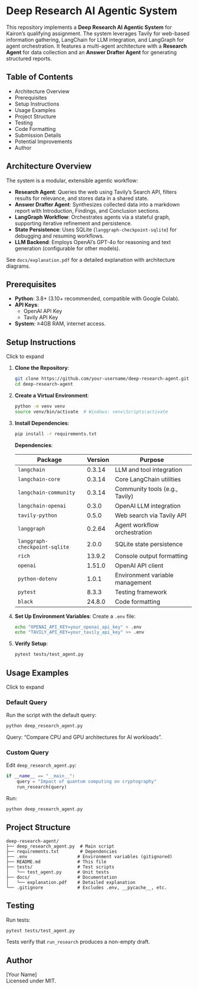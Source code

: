 # Deep Research AI Agentic System

This repository implements a **Deep Research AI Agentic System** for Kairon’s qualifying assignment. The system leverages Tavily for web-based information gathering, LangChain for LLM integration, and LangGraph for agent orchestration. It features a multi-agent architecture with a **Research Agent** for data collection and an **Answer Drafter Agent** for generating structured reports.

## Table of Contents

- Architecture Overview
- Prerequisites
- Setup Instructions
- Usage Examples
- Project Structure
- Testing
- Code Formatting
- Submission Details
- Potential Improvements
- Author

## Architecture Overview

The system is a modular, extensible agentic workflow:

- **Research Agent**: Queries the web using Tavily’s Search API, filters results for relevance, and stores data in a shared state.
- **Answer Drafter Agent**: Synthesizes collected data into a markdown report with Introduction, Findings, and Conclusion sections.
- **LangGraph Workflow**: Orchestrates agents via a stateful graph, supporting iterative refinement and persistence.
- **State Persistence**: Uses SQLite (`langgraph-checkpoint-sqlite`) for debugging and resuming workflows.
- **LLM Backend**: Employs OpenAI’s GPT-4o for reasoning and text generation (configurable for other models).

See `docs/explanation.pdf` for a detailed explanation with architecture diagrams.

## Prerequisites

- **Python**: 3.8+ (3.10+ recommended, compatible with Google Colab).
- **API Keys**:
  - OpenAI API Key
  - Tavily API Key
- **System**: ≥4GB RAM, internet access.

## Setup Instructions

Click to expand

1. **Clone the Repository**:

   ```bash
   git clone https://github.com/your-username/deep-research-agent.git
   cd deep-research-agent
   ```

2. **Create a Virtual Environment**:

   ```bash
   python -m venv venv
   source venv/bin/activate  # Windows: venv\Scripts\activate
   ```

3. **Install Dependencies**:

   ```bash
   pip install -r requirements.txt
   ```

   **Dependencies**:

   | Package | Version | Purpose |
   | --- | --- | --- |
   | `langchain` | 0.3.14 | LLM and tool integration |
   | `langchain-core` | 0.3.14 | Core LangChain utilities |
   | `langchain-community` | 0.3.14 | Community tools (e.g., Tavily) |
   | `langchain-openai` | 0.3.0 | OpenAI LLM integration |
   | `tavily-python` | 0.5.0 | Web search via Tavily API |
   | `langgraph` | 0.2.64 | Agent workflow orchestration |
   | `langgraph-checkpoint-sqlite` | 2.0.0 | SQLite state persistence |
   | `rich` | 13.9.2 | Console output formatting |
   | `openai` | 1.51.0 | OpenAI API client |
   | `python-dotenv` | 1.0.1 | Environment variable management |
   | `pytest` | 8.3.3 | Testing framework |
   | `black` | 24.8.0 | Code formatting |

4. **Set Up Environment Variables**: Create a `.env` file:

   ```bash
   echo "OPENAI_API_KEY=your_openai_api_key" > .env
   echo "TAVILY_API_KEY=your_tavily_api_key" >> .env
   ```

5. **Verify Setup**:

   ```bash
   pytest tests/test_agent.py
   ```

## Usage Examples

Click to expand

### Default Query

Run the script with the default query:

```bash
python deep_research_agent.py
```

Query: “Compare CPU and GPU architectures for AI workloads”.

### Custom Query

Edit `deep_research_agent.py`:

```python
if __name__ == "__main__":
    query = "Impact of quantum computing on cryptography"
    run_research(query)
```

Run:

```bash
python deep_research_agent.py
```

## Project Structure

```
deep-research-agent/
├── deep_research_agent.py  # Main script
├── requirements.txt        # Dependencies
├── .env                   # Environment variables (gitignored)
├── README.md              # This file
├── tests/                 # Test scripts
│   └── test_agent.py      # Unit tests
├── docs/                  # Documentation
│   └── explanation.pdf    # Detailed explanation
└── .gitignore             # Excludes .env, __pycache__, etc.
```

## Testing

Run tests:

```bash
pytest tests/test_agent.py
```

Tests verify that `run_research` produces a non-empty draft.

## Author

\[Your Name\]\
Licensed under MIT.
